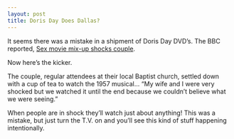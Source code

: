 ```yaml
---
layout: post
title: Doris Day Does Dallas?
---
```

It seems there was a mistake in a shipment of Doris Day DVD’s. The BBC reported, [Sex movie mix-up shocks couple](http://news.bbc.co.uk/2/hi/uk_news/england/somerset/4212207.stm).

Now here’s the kicker.

The couple, regular attendees at their local Baptist church, settled down with a cup of tea to watch the 1957 musical... “My wife and I were very shocked but we watched it until the end because we couldn’t believe what we were seeing.”

When people are in shock they’ll watch just about anything! This was a mistake, but just turn the T.V. on and you’ll see this kind of stuff happening intentionally.
